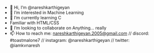 - 👋 Hi, I’m @nareshkarthigeyan
- 👀 I’m interested in Machine Learning
- 🌱 I’m currently learning C
- Familiar with HTML/CSS
- 💞️ I’m looking to collaborate on Anything... really
- 📫 How to reach me: nareshkarthigeyan.2005@gmail.com // discord: #toastmalone7 // instagram: @nareshkarthigeyan // twitter: @iamkvnaresh

<!---
nareshkarthigeyan/nareshkarthigeyan is a ✨ special ✨ repository because its `README.md` (this file) appears on your GitHub profile.
You can click the Preview link to take a look at your changes.
--->
